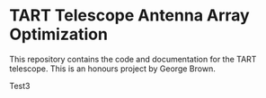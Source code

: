 # TART Telescope Antenna Array Optimization

This repository contains the code and documentation for the TART telescope. This is an honours project by George  Brown.

 
Test3
